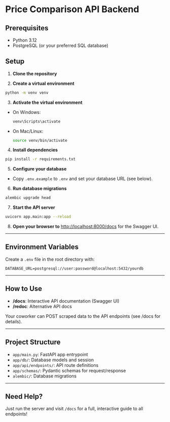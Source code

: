 # Price Comparison API Backend

## Prerequisites
- Python 3.12
- PostgreSQL (or your preferred SQL database)

## Setup

1. **Clone the repository**

2. **Create a virtual environment**
```bash
python -m venv venv
```

3. **Activate the virtual environment**
- On Windows:
  ```bash
  venv\Scripts\activate
  ```
- On Mac/Linux:
  ```bash
  source venv/bin/activate
  ```

4. **Install dependencies**
```bash
pip install -r requirements.txt
```

5. **Configure your database**
- Copy `.env.example` to `.env` and set your database URL (see below).

6. **Run database migrations**
```bash
alembic upgrade head
```

7. **Start the API server**
```bash
uvicorn app.main:app --reload
```

8. **Open your browser to** [http://localhost:8000/docs](http://localhost:8000/docs) for the Swagger UI.

---

## Environment Variables
Create a `.env` file in the root directory with:
```
DATABASE_URL=postgresql://user:password@localhost:5432/yourdb
```

---

## How to Use
- **/docs**: Interactive API documentation (Swagger UI)
- **/redoc**: Alternative API docs

Your coworker can POST scraped data to the API endpoints (see /docs for details).

---

## Project Structure
- `app/main.py`: FastAPI app entrypoint
- `app/db/`: Database models and session
- `app/api/endpoints/`: API route definitions
- `app/schemas/`: Pydantic schemas for request/response
- `alembic/`: Database migrations

---

## Need Help?
Just run the server and visit `/docs` for a full, interactive guide to all endpoints!
